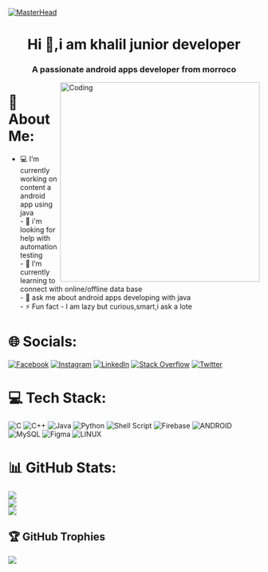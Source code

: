 [![MasterHead](https://1.bp.blogspot.com/-7A4WynwLsMw/XbBpCXG8fHI/AAAAAAAAMt4/uOa1bpLskYgrwGbllhSu2SDj_Mig8SXJQCLcBGAsYHQ/s1600/2000_600px.gif)](https://rishavchanda.io)
<h1 align="center">Hi 👋,i am khalil junior developer </h1>
<h3 align="center">A passionate android apps developer from morroco</h3>
<img align="right" alt="Coding" width="400" src="https://i.pinimg.com/originals/e8/f4/53/e8f453469a3ec97ecd354df465d73913.gif">

# 💫 About Me:
- 💻️ I’m currently working on content a android app using java <br>- 🤔 i'm looking for help with automation testing<br>- 🔭 I’m currently learning  to connect with online/offline data base <br>- 💬 ask me about android apps developing with java <br>- ⚡ Fun fact - I am lazy but curious,smart,i ask a lote





# 🌐 Socials:
[![Facebook](https://img.shields.io/badge/Facebook-%231877F2.svg?logo=Facebook&logoColor=white)](https://facebook.com/khalil.kamily.9) [![Instagram](https://img.shields.io/badge/Instagram-%23E4405F.svg?logo=Instagram&logoColor=white)](https://instagram.com/khalilkamily) [![LinkedIn](https://img.shields.io/badge/LinkedIn-%230077B5.svg?logo=linkedin&logoColor=white)](https://linkedin.com/in/khalil-kamily-07a31a240) [![Stack Overflow](https://img.shields.io/badge/-Stackoverflow-FE7A16?logo=stack-overflow&logoColor=white)](https://stackoverflow.com/users/19085630/khalil-kml) [![Twitter](https://img.shields.io/badge/Twitter-%231DA1F2.svg?logo=Twitter&logoColor=white)](https://twitter.com/kamily_khalil) 



# 💻 Tech Stack:
![C](https://img.shields.io/badge/c-%2300599C.svg?style=for-the-badge&logo=c&logoColor=white) ![C++](https://img.shields.io/badge/c++-%2300599C.svg?style=for-the-badge&logo=c%2B%2B&logoColor=white) ![Java](https://img.shields.io/badge/java-%23ED8B00.svg?style=for-the-badge&logo=java&logoColor=white) ![Python](https://img.shields.io/badge/python-3670A0?style=for-the-badge&logo=python&logoColor=ffdd54) ![Shell Script](https://img.shields.io/badge/shell_script-%23121011.svg?style=for-the-badge&logo=gnu-bash&logoColor=white) ![Firebase](https://img.shields.io/badge/firebase-%23039BE5.svg?style=for-the-badge&logo=firebase) ![ANDROID](https://img.shields.io/badge/android-%2320232a.svg?style=for-the-badge&logo=android&logoColor=%a4c639) ![MySQL](https://img.shields.io/badge/mysql-%2300f.svg?style=for-the-badge&logo=mysql&logoColor=white) 	![Figma](https://img.shields.io/badge/figma-%23F24E1E.svg?style=for-the-badge&logo=figma&logoColor=white) ![LINUX](https://img.shields.io/badge/Linux-FCC624?style=for-the-badge&logo=linux&logoColor=black)
# 📊 GitHub Stats:
![](https://github-readme-stats.vercel.app/api?username=khalilkml&theme=dark&hide_border=false&include_all_commits=false&count_private=true)<br/>
![](https://github-readme-streak-stats.herokuapp.com/?user=khalilkml&theme=dark&hide_border=false)<br/>
![](https://github-readme-stats.vercel.app/api/top-langs/?username=khalilkml&theme=dark&hide_border=false&include_all_commits=false&count_private=true&layout=compact)

## 🏆 GitHub Trophies
![](https://github-profile-trophy.vercel.app/?username=khalilkml&theme=radical&no-frame=false&no-bg=false&margin-w=4)


<!-- Proudly created with GPRM ( https://gprm.itsvg.in ) -->
